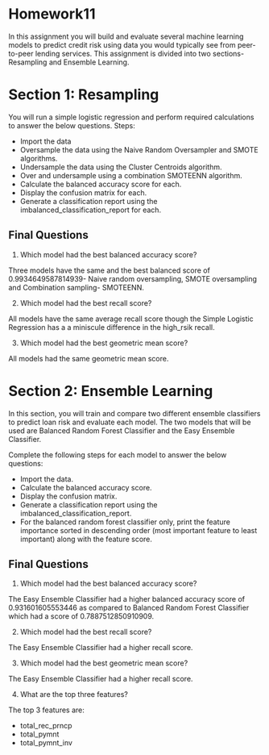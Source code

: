 # Homework11

In this assignment you will build and evaluate several machine learning models to predict credit risk using data you would typically see from peer-to-peer lending services. This assignment is divided into two sections- Resampling and Ensemble Learning.

# Section 1: Resampling
You will run a simple logistic regression and perform required calculations to answer the below questions. 
Steps:
- Import the data
- Oversample the data using the Naive Random Oversampler and SMOTE algorithms.
- Undersample the data using the Cluster Centroids algorithm.
- Over and undersample using a combination SMOTEENN algorithm.
- Calculate the balanced accuracy score for each.
- Display the confusion matrix for each.
- Generate a classification report using the imbalanced_classification_report for each.

## Final Questions

1. Which model had the best balanced accuracy score?

Three models have the same and the best balanced score of 0.9934649587814939- Naive random oversampling, SMOTE oversampling and Combination sampling- SMOTEENN.   

2. Which model had the best recall score?

All models have the same average recall score though the Simple Logistic Regression has a a miniscule difference in the high_rsik recall.

3. Which model had the best geometric mean score?

All models had the same geometric mean score.


# Section 2: Ensemble Learning
In this section, you will train and compare two different ensemble classifiers to predict loan risk and evaluate each model. The two models that will be used are Balanced Random Forest Classifier and the Easy Ensemble Classifier. 

Complete the following steps for each model to answer the below questions:
- Import the data.
- Calculate the balanced accuracy score.
- Display the confusion matrix.
- Generate a classification report using the imbalanced_classification_report.
- For the balanced random forest classifier only, print the feature importance sorted in descending order (most important feature to least important) along with the feature score.


## Final Questions

1. Which model had the best balanced accuracy score?

The Easy Ensemble Classifier had a higher balanced accuracy score of 0.931601605553446 as compared to Balanced Random Forest Classifier which had a score of 0.7887512850910909.

2. Which model had the best recall score?

The Easy Ensemble Classifier had a higher recall score.

3. Which model had the best geometric mean score?

The Easy Ensemble Classifier had a higher recall score.

4. What are the top three features?

The top 3 features are:
- total_rec_prncp
- total_pymnt
- total_pymnt_inv